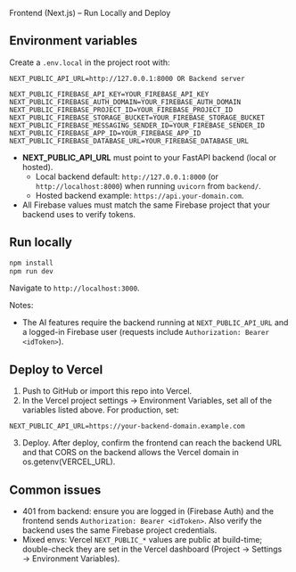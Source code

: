 Frontend (Next.js) – Run Locally and Deploy

## Environment variables

Create a `.env.local` in the project root with:

```
NEXT_PUBLIC_API_URL=http://127.0.0.1:8000 OR Backend server

NEXT_PUBLIC_FIREBASE_API_KEY=YOUR_FIREBASE_API_KEY
NEXT_PUBLIC_FIREBASE_AUTH_DOMAIN=YOUR_FIREBASE_AUTH_DOMAIN
NEXT_PUBLIC_FIREBASE_PROJECT_ID=YOUR_FIREBASE_PROJECT_ID
NEXT_PUBLIC_FIREBASE_STORAGE_BUCKET=YOUR_FIREBASE_STORAGE_BUCKET
NEXT_PUBLIC_FIREBASE_MESSAGING_SENDER_ID=YOUR_FIREBASE_SENDER_ID
NEXT_PUBLIC_FIREBASE_APP_ID=YOUR_FIREBASE_APP_ID
NEXT_PUBLIC_FIREBASE_DATABASE_URL=YOUR_FIREBASE_DATABASE_URL
```

- **NEXT_PUBLIC_API_URL** must point to your FastAPI backend (local or hosted).
  - Local backend default: `http://127.0.0.1:8000` (or `http://localhost:8000`) when running `uvicorn` from `backend/`.
  - Hosted backend example: `https://api.your-domain.com`.
- All Firebase values must match the same Firebase project that your backend uses to verify tokens.

## Run locally

```bash
npm install
npm run dev
```

Navigate to `http://localhost:3000`.

Notes:
- The AI features require the backend running at `NEXT_PUBLIC_API_URL` and a logged-in Firebase user (requests include `Authorization: Bearer <idToken>`).

## Deploy to Vercel

1) Push to GitHub or import this repo into Vercel.
2) In the Vercel project settings → Environment Variables, set all of the variables listed above. For production, set:

```
NEXT_PUBLIC_API_URL=https://your-backend-domain.example.com
```

3) Deploy. After deploy, confirm the frontend can reach the backend URL and that CORS on the backend allows the Vercel domain in os.getenv(VERCEL_URL).

## Common issues

- 401 from backend: ensure you are logged in (Firebase Auth) and the frontend sends `Authorization: Bearer <idToken>`. Also verify the backend uses the same Firebase project credentials.
- Mixed envs: Vercel `NEXT_PUBLIC_*` values are public at build-time; double-check they are set in the Vercel dashboard (Project → Settings → Environment Variables).
